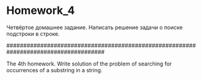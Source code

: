 Homework_4
===========


Четвёртое домашнее задание.
Написать решение задачи о поиске подстроки в строке.

#####################################################################################

The 4th homework. 
Write solution of the problem of searching for occurrences of a substring in a string.
